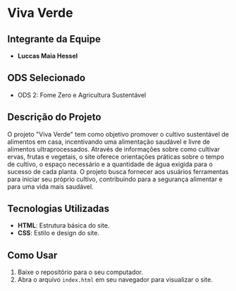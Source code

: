 # Viva Verde

## Integrante da Equipe
- **Luccas Maia Hessel**

## ODS Selecionado
- ODS 2: Fome Zero e Agricultura Sustentável

## Descrição do Projeto
O projeto "Viva Verde" tem como objetivo promover o cultivo sustentável de alimentos em casa, incentivando uma alimentação saudável e livre de alimentos ultraprocessados. Através de informações sobre como cultivar ervas, frutas e vegetais, o site oferece orientações práticas sobre o tempo de cultivo, o espaço necessário e a quantidade de água exigida para o sucesso de cada planta. O projeto busca fornecer aos usuários ferramentas para iniciar seu próprio cultivo, contribuindo para a segurança alimentar e para uma vida mais saudável.

## Tecnologias Utilizadas
- **HTML**: Estrutura básica do site.
- **CSS**: Estilo e design do site.

## Como Usar

1. Baixe o repositório para o seu computador.
2. Abra o arquivo `index.html` em seu navegador para visualizar o site.
